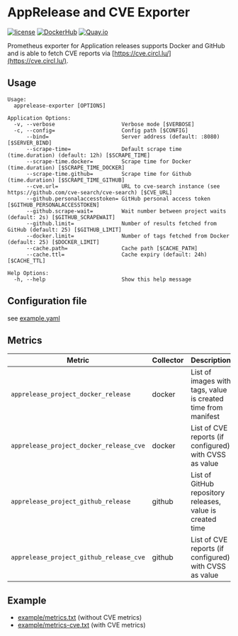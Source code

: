 AppRelease and CVE Exporter
===========================

[![license](https://img.shields.io/github/license/webdevops/apprelease-exporter.svg)](https://github.com/webdevops/apprelease-exporter/blob/master/LICENSE)
[![DockerHub](https://img.shields.io/badge/DockerHub-webdevops%2Fapprelease--exporter-blue)](https://hub.docker.com/r/webdevops/apprelease-exporter/)
[![Quay.io](https://img.shields.io/badge/Quay.io-webdevops%2Fapprelease--exporter-blue)](https://quay.io/repository/webdevops/apprelease-exporter)

Prometheus exporter for Application releases supports Docker and GitHub and is able to fetch CVE reports via [https://cve.circl.lu/](https://cve.circl.lu/).

Usage
-----

```
Usage:
  apprelease-exporter [OPTIONS]

Application Options:
  -v, --verbose                     Verbose mode [$VERBOSE]
  -c, --config=                     Config path [$CONFIG]
      --bind=                       Server address (default: :8080) [$SERVER_BIND]
      --scrape-time=                Default scrape time (time.duration) (default: 12h) [$SCRAPE_TIME]
      --scrape-time.docker=         Scrape time for Docker (time.duration) [$SCRAPE_TIME_DOCKER]
      --scrape-time.github=         Scrape time for Github (time.duration) [$SCRAPE_TIME_GITHUB]
      --cve.url=                    URL to cve-search instance (see https://github.com/cve-search/cve-search) [$CVE_URL]
      --github.personalaccesstoken= GitHub personal access token [$GITHUB_PERSONALACCESSTOKEN]
      --github.scrape-wait=         Wait number between project waits (default: 2s) [$GITHUB_SCRAPEWAIT]
      --github.limit=               Number of results fetched from GitHub (default: 25) [$GITHUB_LIMIT]
      --docker.limit=               Number of tags fetched from Docker (default: 25) [$DOCKER_LIMIT]
      --cache.path=                 Cache path [$CACHE_PATH]
      --cache.ttl=                  Cache expiry (default: 24h) [$CACHE_TTL]

Help Options:
  -h, --help                        Show this help message
```

Configuration file
------------------

see [example.yaml](example.yaml)

Metrics
-------

| Metric                                         | Collector         | Description                                                                           |
|------------------------------------------------|-------------------|---------------------------------------------------------------------------------------|
| `apprelease_project_docker_release`            | docker            | List of images with tags, value is created time from manifest                         |
| `apprelease_project_docker_release_cve`        | docker            | List of CVE reports (if configured) with CVSS as value                                |
| `apprelease_project_github_release`            | github            | List of GitHub repository releases, value is created time                             |
| `apprelease_project_github_release_cve`        | github            | List of CVE reports (if configured) with CVSS as value                                |

Example
--------

* [example/metrics.txt](example/metrics.txt) (without CVE metrics)
* [example/metrics-cve.txt](example/metrics-cve.txt) (with CVE metrics)
